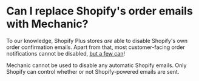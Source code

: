 # Can I replace Shopify's order emails with Mechanic?

To our knowledge, Shopify Plus stores _are_ able to disable Shopify's own order confirmation emails. Apart from that, most customer-facing order notifications cannot be disabled, [but a few can](https://help.shopify.com/en/manual/orders/notifications/order-notifications#disable-a-notification)!

Mechanic cannot be used to disable any automatic Shopify emails. Only Shopify can control whether or not Shopify-powered emails are sent.
